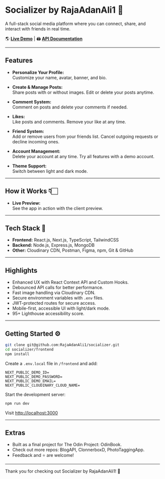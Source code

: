 # Socializer by RajaAdanAli1 🫶

A full-stack social media platform where you can connect, share, and interact with friends in real time.

🌎 **[Live Demo](#)** | 🖨️ **[API Documentation](#)**

---

## Features

- **Personalize Your Profile:**  
  Customize your name, avatar, banner, and bio.

- **Create & Manage Posts:**  
  Share posts with or without images. Edit or delete your posts anytime.

- **Comment System:**  
  Comment on posts and delete your comments if needed.

- **Likes:**  
  Like posts and comments. Remove your like at any time.

- **Friend System:**  
  Add or remove users from your friends list. Cancel outgoing requests or decline incoming ones.

- **Account Management:**  
  Delete your account at any time. Try all features with a demo account.

- **Theme Support:**  
  Switch between light and dark mode.

---

## How it Works 👇🏻

- **Live Preview:**  
  See the app in action with the client preview.

---

## Tech Stack 🧰

- **Frontend:** React.js, Next.js, TypeScript, TailwindCSS
- **Backend:** Node.js, Express.js, MongoDB
- **Other:** Cloudinary CDN, Postman, Figma, npm, Git & GitHub

---

## Highlights

- Enhanced UX with React Context API and Custom Hooks.
- Debounced API calls for better performance.
- Fast image handling via Cloudinary CDN.
- Secure environment variables with `.env` files.
- JWT-protected routes for secure access.
- Mobile-first, accessible UI with light/dark mode.
- 95+ Lighthouse accessibility score.

---

## Getting Started ⚙️

```bash
git clone git@github.com:RajaAdanAli1/socializer.git
cd socializer/frontend
npm install
```

Create a `.env.local` file in `/frontend` and add:

```
NEXT_PUBLIC_DEMO_ID=
NEXT_PUBLIC_DEMO_PASSWORD=
NEXT_PUBLIC_DEMO_EMAIL=
NEXT_PUBLIC_CLOUDINARY_CLOUD_NAME=
```

Start the development server:

```bash
npm run dev
```

Visit [http://localhost:3000](http://localhost:3000)

---

## Extras

- Built as a final project for The Odin Project: OdinBook.
- Check out more repos: BlogAPI, ClonnerboxD, PhotoTaggingApp.
- Feedback and ⭐ are welcome!

---

Thank you for checking out Socializer by RajaAdanAli1! 🧡